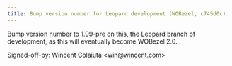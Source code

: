 ```yaml
---
title: Bump version number for Leopard development (WOBezel, c745d0c)
---
```


Bump version number to 1.99-pre on this, the Leopard branch of development, as this will eventually become WOBezel 2.0.

Signed-off-by: Wincent Colaiuta &lt;win@wincent.com&gt;

